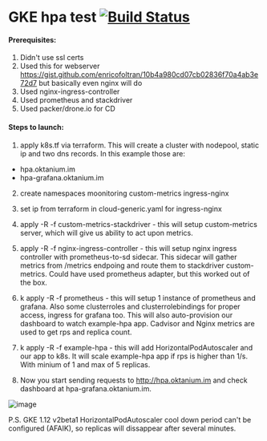 # GKE hpa test [![Build Status](https://cloud.drone.io/api/badges/yellowmegaman/example-hpa/status.svg)](https://cloud.drone.io/yellowmegaman/example-hpa)

#### Prerequisites:
1) Didn't use ssl certs
2) Used this for webserver https://gist.github.com/enricofoltran/10b4a980cd07cb02836f70a4ab3e72d7 but basically even nginx will do
3) Used nginx-ingress-controller
4) Used prometheus and stackdriver
5) Used packer/drone.io for CD

#### Steps to launch:

1) apply k8s.tf via terraform. This will create a cluster with nodepool, static ip and two dns records. In this example those are:
 - hpa.oktanium.im
 - hpa-grafana.oktanium.im
 
2) create namespaces moonitoring custom-metrics ingress-nginx
3) set ip from terraform in cloud-generic.yaml for ingress-nginx
4) apply -R -f custom-metrics-stackdriver - this will setup custom-metrics server, which will give us ability to act upon metrics.
5) apply -R -f nginx-ingress-controller - this will setup nginx ingress controller with prometheus-to-sd sidecar. This sidecar will gather metrics from /metrics endpoing and route them to stackdriver custom-metrics. Could have used prometheus adapter, but this worked out of the box.
5) k apply -R -f prometheus - this will setup 1 instance of prometheus and grafana. Also some clusterroles and clusterrolebindings for proper access, ingress for grafana too. This will also auto-provision our dashboard to watch example-hpa app. Cadvisor and Nginx metrics are used to get rps and replica count.
6) k apply -R -f example-hpa - this will add HorizontalPodAutoscaler and our app to k8s. It will scale example-hpa app if rps is higher than 1/s.  With minium of 1 and max of 5 replicas.

7) Now you start sending requests to http://hpa.oktanium.im and check dashboard at hpa-grafana.oktanium.im.

![image](https://user-images.githubusercontent.com/3943191/57987731-5c0fe100-7a8e-11e9-94e2-44dfb555bf60.png)



P.S. GKE 1.12 v2beta1 HorizontalPodAutoscaler cool down period can't be configured (AFAIK), so replicas will dissappear after several minutes.
